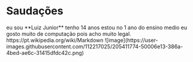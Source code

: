 <h1>Saudações</h1>
eu sou **Luiz Junior** tenho 14 anos estou no 1 ano do ensino medio eu gosto muito de computação pois acho muito legal.
https://pt.wikipedia.org/wiki/Markdown
![image](https://user-images.githubusercontent.com/112217025/205411774-50006e13-386a-4bed-ae6c-31415dfdc42c.png)
